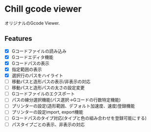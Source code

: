 # Chill gcode viewer
オリジナルのGcode Viewer.

## Features
- [x] Gコードファイルの読み込み
- [x] Gコードエディタ機能
- [x] Gコードパスの表示
- [x] 指定範囲の表示
- [x] 選択行のパスをハイライト
- [ ] 移動パスと造形パスの表示/非表示の対応
- [ ] 移動パスと造形パスの太さの設定変更
- [ ] Gコードファイルのエクスポート
- [ ] パスの線分選択機能(パス選択→Gコードの行数特定機能) 
- [ ] プリンターの設定(造形範囲、デフォルト加速度、速度)登録機能
- [ ] プリンターの設定import, export機能
- [ ] Gコードパスのタイプ対応(タイプと色の組み合わせを登録可能にする)
- [ ] パスタイプごとの表示、非表示の対応